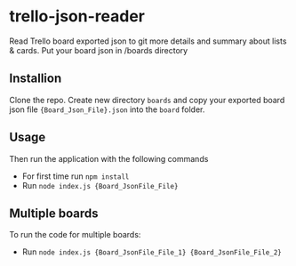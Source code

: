 # trello-json-reader
Read Trello board exported json to git more details and summary about lists &amp; cards.
Put your board json in /boards directory

## Installion
Clone the repo.
Create new directory `boards` and
copy your exported board json file `{Board_Json_File}.json`  into the `board` folder.

## Usage
Then run the application with the following commands
- For first time run `npm install`
- Run `node index.js {Board_JsonFile_File}`

## Multiple boards
To run the code for multiple boards:
- Run `node index.js {Board_JsonFile_File_1} {Board_JsonFile_File_2}`

